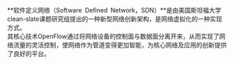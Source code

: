 **软件定义网络（Software Defined Network，SDN）**是由美国斯坦福大学clean-slate课题研究组提出的一种新型网络创新架构，是网络虚拟化的一种实现方式。<br>
其核心技术OpenFlow通过将网络设备的控制面与数据面分离开来，从而实现了网络流量的灵活控制，使网络作为管道变得更加智能，为核心网络及应用的创新提供了良好的平台。